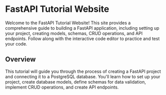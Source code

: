# FastAPI Tutorial Website

Welcome to the FastAPI Tutorial Website! This site provides a comprehensive guide to building a FastAPI application, including setting up your project, creating models, schemas, CRUD operations, and API endpoints. Follow along with the interactive code editor to practice and test your code.

## Overview

This tutorial will guide you through the process of creating a FastAPI project and connecting it to a PostgreSQL database. You'll learn how to set up your project, create database models, define schemas for data validation, implement CRUD operations, and create API endpoints.
